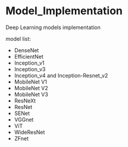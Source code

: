 # Model_Implementation
Deep Learning models implementation

model list:
- DenseNet
- EfficientNet
- Inception_v1
- Inception_v3
- Inception_v4 and Inception-Resnet_v2
- MobileNet V1
- MobileNet V2
- MobileNet V3
- ResNeXt
- ResNet
- SENet
- VGGnet
- ViT
- WideResNet
- ZFnet

